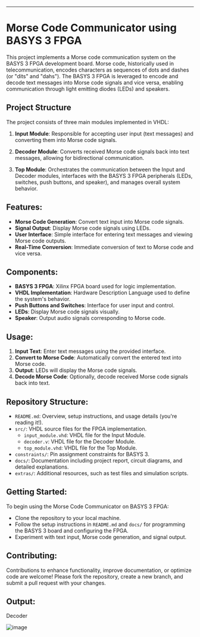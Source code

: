 
---

# Morse Code Communicator using BASYS 3 FPGA

This project implements a Morse code communication system on the BASYS 3 FPGA development board. Morse code, historically used in telecommunication, encodes characters as sequences of dots and dashes (or "dits" and "dahs"). The BASYS 3 FPGA is leveraged to encode and decode text messages into Morse code signals and vice versa, enabling communication through light emitting diodes (LEDs) and speakers.

## Project Structure

The project consists of three main modules implemented in VHDL:

1. **Input Module**: Responsible for accepting user input (text messages) and converting them into Morse code signals.
   
2. **Decoder Module**: Converts received Morse code signals back into text messages, allowing for bidirectional communication.

3. **Top Module**: Orchestrates the communication between the Input and Decoder modules, interfaces with the BASYS 3 FPGA peripherals (LEDs, switches, push buttons, and speaker), and manages overall system behavior.

## Features:
- **Morse Code Generation**: Convert text input into Morse code signals.
- **Signal Output**: Display Morse code signals using LEDs.
- **User Interface**: Simple interface for entering text messages and viewing Morse code outputs.
- **Real-Time Conversion**: Immediate conversion of text to Morse code and vice versa.

## Components:
- **BASYS 3 FPGA**: Xilinx FPGA board used for logic implementation.
- **VHDL Implementation**: Hardware Description Language used to define the system's behavior.
- **Push Buttons and Switches**: Interface for user input and control.
- **LEDs**: Display Morse code signals visually.
- **Speaker**: Output audio signals corresponding to Morse code.

## Usage:
1. **Input Text**: Enter text messages using the provided interface.
2. **Convert to Morse Code**: Automatically convert the entered text into Morse code.
3. **Output**: LEDs will display the Morse code signals.
4. **Decode Morse Code**: Optionally, decode received Morse code signals back into text.

## Repository Structure:
- `README.md`: Overview, setup instructions, and usage details (you're reading it!).
- `src/`: VHDL source files for the FPGA implementation.
  - `input_module.vhd`: VHDL file for the Input Module.
  - `decoder.v`: VHDL file for the Decoder Module.
  - `top_module.vhd`: VHDL file for the Top Module.
- `constraints/`: Pin assignment constraints for BASYS 3.
- `docs/`: Documentation including project report, circuit diagrams, and detailed explanations.
- `extras/`: Additional resources, such as test files and simulation scripts.

## Getting Started:
To begin using the Morse Code Communicator on BASYS 3 FPGA:
- Clone the repository to your local machine.
- Follow the setup instructions in `README.md` and `docs/` for programming the BASYS 3 board and configuring the FPGA.
- Experiment with text input, Morse code generation, and signal output.

## Contributing:
Contributions to enhance functionality, improve documentation, or optimize code are welcome! Please fork the repository, create a new branch, and submit a pull request with your changes.

## Output:
Decoder

![image](https://github.com/user-attachments/assets/e2e3acd2-2a2f-45eb-886a-213a69bdf273)
